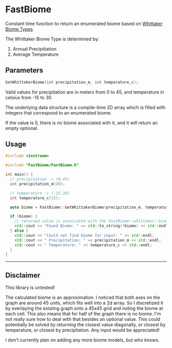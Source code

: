 # FastBiome

Constant time function to return an enumerated biome based on [Whittaker Biome Types](https://en.wikipedia.org/wiki/Biome#Whittaker_(1962,_1970,_1975)_biome-types).

The Whittaker Biome Type is determined by:
1. Annual Precipitiation
2. Average Temperature


## Parameters

```c++
GetWhittakerBiome(int precipitation_m, int temperature_c);
```

Valid values for precipitation are in meters from 0 to 45, and temperature in celsius from -15 to 30.

The underlying data structure is a compile-time 2D array which is filled with integers that correspond to an enumerated biome.

If the value is 0, there is no biome associated with it, and it will return an empty optional.


## Usage

```c++
#include <iostream>

#include "FastBiome/FastBiome.h"

int main() {
  // precipitation -> (0,45)
  int precipitation_m(20);

  // temperature -> (-15,30)
  int temperature_c(15);

  auto biome = FastBiome::GetWhittakerBiome(precipitation_m, temperature_c);

  if (biome) {
    // returned value is associated with the FastBiome::whittaker::biome_name enumeration.
    std::cout << "Found Biome: " << std::to_string(*biome) << std::endl;
  } else {
    std::cout << "Could not find biome for input: " << std::endl;
    std::cout << " Precipitation: " << precipitation_m << std::endl;
    std::cout << " Temperature: " << temperature_c << std::endl;
  }
}
```

---

## Disclaimer

This library is untested!

The calculated biome is an approximation. I noticed that both axes on the graph are around 45 units, which fits well into a 2d array. So I discretized it by overlaying the existing graph onto a 45x45 grid and noting the biome at each cell. This also means that for half of the graph there is no biome. I'm not really sure how to deal with that besides an optional value. This could potentially be solved by returning the closest value diagonally, or closest by temperature, or closest by precipitation. Any input would be appreciated!

I don't currently plan on adding any more biome models, but who knows.
